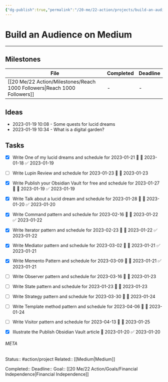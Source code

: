 ```yaml
---
{"dg-publish":true,"permalink":"/20-me/22-action/projects/build-an-audience-on-medium/"}
---
```


# Build an Audience on Medium
---
## Milestones
| File                                                                         | Completed | Deadline |
| ---------------------------------------------------------------------------- | --------- | -------- |
| [[20 Me/22 Action/Milestones/Reach 1000 Followers\|Reach 1000 Followers]] | \-        | \-       |



## Ideas
- 2023-01-19 10:08 - Some quests for lucid dreams
- 2023-01-19 10:34 - What is a digital garden?


## Tasks
- [x] Write One of my lucid dreams and schedule for 2023-01-21 🔼 📅 2023-01-18 ✅ 2023-01-19
- [ ] Write Lupin Review and schedule for 2023-01-23 🔼 📅 2023-01-23
- [x] Write Publish your Obsidian Vault for free and schedule for 2023-01-27 🔼 📅 2023-01-19 ✅ 2023-01-19
- [x] Write Talk about a lucid dream and schedule for 2023-01-28 🔼 📅 2023-01-20 ✅ 2023-01-20
- [x] Write Command pattern and schedule for 2023-02-16 🔼 📅 2023-01-22 ✅ 2023-01-22
- [x] Write Iterator pattern and schedule for 2023-02-23 🔼 📅 2023-01-22 ✅ 2023-01-22
- [x] Write Mediator pattern and schedule for 2023-03-02 🔼 📅 2023-01-21 ✅ 2023-01-21
- [x] Write Memento Pattern and schedule for 2023-03-09 🔼 📅 2023-01-21 ✅ 2023-01-21
- [ ] Write Observer pattern and schedule for 2023-03-16 🔼 📅 2023-01-23
- [ ] Write State pattern and schedule for 2023-01-23 🔼 📅 2023-01-23
- [ ] Write Strategy pattern and schedule for 2023-03-30 🔼 📅 2023-01-24
- [ ] Write Template method pattern and schedule for 2023-04-06 🔼 📅 2023-01-24
- [ ] Write Visitor pattern and schedule for 2023-04-13 🔼 📅 2023-01-25
- [x] Illustrate the Publish Obsidian Vault article 📅 2023-01-20 ✅ 2023-01-20



###### META
Status:: #action/project 
Related:: [[Medium\|Medium]]

Completed:: 
Deadline:: 
Goal:: [[20 Me/22 Action/Goals/Financial Independence\|Financial Independence]]
